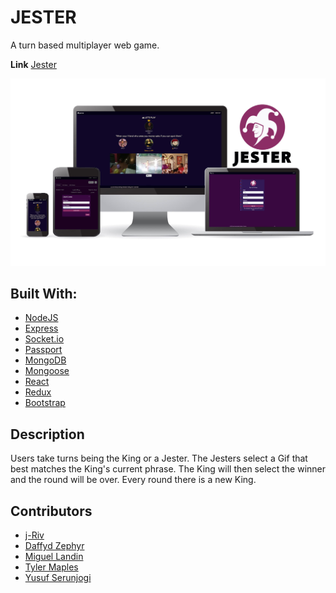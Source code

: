 # JESTER

A turn based multiplayer web game.

**Link** [Jester](https://the-jester.herokuapp.com/)

![jester](client/public/images/screenshot/the-jester.jpg)

## Built With:
* [NodeJS](https://nodejs.org/en/docs/)
* [Express](https://expressjs.com/)
* [Socket.io](https://socket.io/)
* [Passport](http://www.passportjs.org/)
* [MongoDB](https://www.mongodb.com/)
* [Mongoose](https://mongoosejs.com/)
* [React](https://reactjs.org/)
* [Redux](https://redux.js.org/)
* [Bootstrap](https://getbootstrap.com/)

## Description
Users take turns being the King or a Jester. The Jesters select a Gif that best matches the King's current phrase. The King will then select the winner and the round will be over. Every round there is a new King.

## Contributors
* [j-Riv](https://github.com/j-Riv)
* [Daffyd Zephyr](https://github.com/helloimdavidhaha)
* [Miguel Landin](https://github.com/MigPerLan)
* [Tyler Maples](https://github.com/tylerkmaples)
* [Yusuf Serunjogi](https://github.com/come2america)
